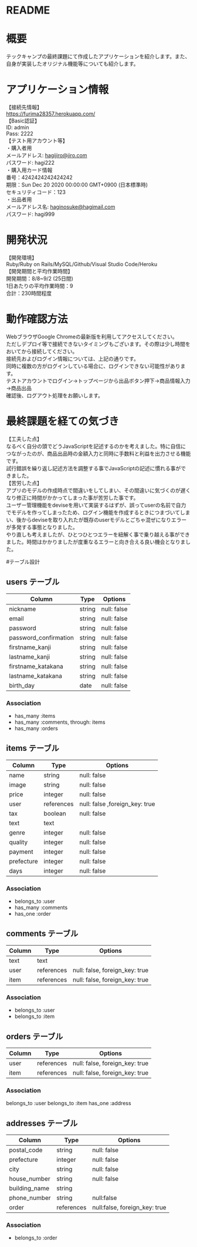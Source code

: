 # README  
  
# 概要  

テックキャンプの最終課題にて作成したアプリケーションを紹介します。また、自身が実装したオリジナル機能等についても紹介します。  
  
# アプリケーション情報
  
【接続先情報】  
https://furima28357.herokuapp.com/  
【Basic認証】  
ID: admin  
Pass: 2222  
【テスト用アカウント等】  
・購入者用  
メールアドレス:  hagijiro@jiro.com  
パスワード:  hagi222  
・購入用カード情報  
番号：4242424242424242  
期限：Sun Dec 20 2020 00:00:00 GMT+0900 (日本標準時)  
セキュリティコード：123  
・出品者用  
メールアドレス名: haginosuke@hagimail.com  
パスワード: hagi999  

# 開発状況  
【開発環境】  
Ruby/Ruby on Rails/MySQL/Github/Visual Studio Code/Heroku  
【開発期間と平均作業時間】  
開発期間：8/8~9/2 (25日間)  
1日あたりの平均作業時間：9  
合計：230時間程度  

# 動作確認方法
WebブラウザGoogle Chromeの最新版を利用してアクセスしてください。  
ただしデプロイ等で接続できないタイミングもございます。その際は少し時間をおいてから接続してください。  
接続先およびログイン情報については、上記の通りです。  
同時に複数の方がログインしている場合に、ログインできない可能性があります。  
テストアカウントでログイン→トップページから出品ボタン押下→商品情報入力→商品出品  
確認後、ログアウト処理をお願いします。  

# 最終課題を経ての気づき  
【工夫した点】  
なるべく自分の頭でどうJavaScriptを記述するのかを考えました。特に自信につながったのが、商品出品時の金額入力と同時に手数料と利益を出力させる機能です。  
試行錯誤を繰り返し記述方法を調整する事でJavaScriptの記述に慣れる事ができました。  
【苦労した点】  
アプリのモデルの作成時点で間違いをしてしまい、その間違いに気づくのが遅くなり修正に時間がかかってしまった事が苦労した事です。  
ユーザー管理機能をdeviseを用いて実装するはずが、誤ってuserの名前で自力でモデルを作ってしまったため、ログイン機能を作成するときにつまづいてしまい、後からdeviseを取り入れたが既存のuserモデルとごちゃ混ぜになりエラーが多発する事態となりました。  
やり直しも考えましたが、ひとつひとつエラーを紐解く事で乗り越える事ができました。時間はかかりましたが度重なるエラーと向き合える良い機会となりました。  
  
#テーブル設計

## users テーブル

| Column                | Type    | Options     |
| --------------------- | ------- | ----------- |
| nickname              | string  | null: false |
| email                 | string  | null: false |
| password              | string  | null: false |
| password_confirmation | string  | null: false |
| firstname_kanji       | string  | null: false |
| lastname_kanji        | string  | null: false |
| firstname_katakana    | string  | null: false |
| lastname_katakana     | string  | null: false |
| birth_day             | date    | null: false |



### Association

- has_many :items
- has_many :comments, through: items
- has_many :orders


## items テーブル

| Column     | Type       | Options                        |
| ---------  | ---------- | ------------------------------ |
| name       | string     | null: false                    |
| image      | string     | null: false                    |
| price      | integer    | null: false                    |
| user       | references | null: false ,foreign_key: true |
| tax        | boolean    | null: false                    |
| text       | text       |                                |
| genre      | integer    | null: false                    |
| quality    | integer    | null: false                    |
| payment    | integer    | null: false                    |
| prefecture | integer    | null: false                    |
| days       | integer    | null: false                    |

### Association

- belongs_to :user
- has_many :comments
- has_one :order

## comments テーブル

| Column  | Type       | Options                        |
| ------- | ---------- | ------------------------------ |
| text    | text       |                                |
| user    | references | null: false, foreign_key: true |
| item    | references | null: false, foreign_key: true |

### Association

- belongs_to :user
- belongs_to :item

## orders テーブル

| Column  | Type       | Options                        |
| ------- | ---------- | ------------------------------ |
| user    | references | null: false, foreign_key: true |
| item    | references | null: false, foreign_key: true |

### Association

belongs_to :user
belongs_to :item
has_one :address

## addresses テーブル

| Column         | Type       | Options                       |
| -------------- | ---------- | ----------------------------- |
| postal_code    | string     | null: false                   |
| prefecture     | integer    | null: false                   |
| city           | string     | null: false                   |
| house_number   | string     | null: false                   |
| building_name  | string     |                               |
| phone_number   | string     | null:false                    |
| order          | references | null:false, foreign_key: true |

### Association

- belongs_to :order
